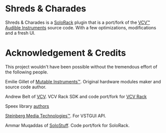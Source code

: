 # Shreds & Charades
 
 Shreds & Charades is a [SoloRack](http://www.solostuff.net/solorack/) plugin that is a port/fork of the [VCV™ Audible Instruments](https://github.com/VCVRack/AudibleInstruments) source code. With a few optimizations, modifications and a fresh UI.
 
# Acknowledgement & Credits
 
 This project wouldn't have been possible without the tremendous effort of the following people.
 
 Emilie Gillet of [Mutable Instruments™](https://mutable-instruments.net/). Original hardware modules maker and source code author.
 
 Andrew Belt of [VCV](https://vcvrack.com/). VCV Rack SDK and code port/fork for [VCV Rack](https://github.com/VCVRack/Rack)
 
 Speex library [authors](https://github.com/ammar-mu/ShredsNCharades/blob/main/dependencies/speex/AUTHORS)
 
 [Steinberg Media Technologies™](https://www.steinberg.net/). For VSTGUI API.
 
 Ammar Muqaddas of [SoloStuff](http://www.solostuff.net/). Code port/fork for SoloRack.
 
 
 
 
